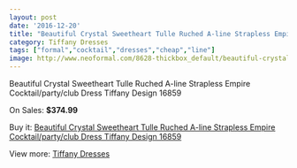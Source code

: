 ```yaml
---
layout: post
date: '2016-12-20'
title: "Beautiful Crystal Sweetheart Tulle Ruched A-line Strapless Empire Cocktail/party/club Dress Tiffany Design 16859"
category: Tiffany Dresses
tags: ["formal","cocktail","dresses","cheap","line"]
image: http://www.neoformal.com/8628-thickbox_default/beautiful-crystal-sweetheart-tulle-ruched-a-line-strapless-empire-cocktail-party-club-dress-tiffany-design-16859.jpg
---
```

Beautiful Crystal Sweetheart Tulle Ruched A-line Strapless Empire Cocktail/party/club Dress Tiffany Design 16859

On Sales: **$374.99**
<a href="https://www.neoformal.com/en/tiffany-dresses/3045-beautiful-crystal-sweetheart-tulle-ruched-a-line-strapless-empire-cocktail-party-club-dress-tiffany-design-16859.html"><amp-img layout="responsive" width="600" height="600" src="//www.neoformal.com/8628-thickbox_default/beautiful-crystal-sweetheart-tulle-ruched-a-line-strapless-empire-cocktail-party-club-dress-tiffany-design-16859.jpg" alt="Beautiful Crystal Sweetheart Tulle Ruched A-line Strapless Empire Cocktail/party/club Dress Tiffany Design 16859 0" /></a>
<a href="https://www.neoformal.com/en/tiffany-dresses/3045-beautiful-crystal-sweetheart-tulle-ruched-a-line-strapless-empire-cocktail-party-club-dress-tiffany-design-16859.html"><amp-img layout="responsive" width="600" height="600" src="//www.neoformal.com/8629-thickbox_default/beautiful-crystal-sweetheart-tulle-ruched-a-line-strapless-empire-cocktail-party-club-dress-tiffany-design-16859.jpg" alt="Beautiful Crystal Sweetheart Tulle Ruched A-line Strapless Empire Cocktail/party/club Dress Tiffany Design 16859 1" /></a>

Buy it: [Beautiful Crystal Sweetheart Tulle Ruched A-line Strapless Empire Cocktail/party/club Dress Tiffany Design 16859](https://www.neoformal.com/en/tiffany-dresses/3045-beautiful-crystal-sweetheart-tulle-ruched-a-line-strapless-empire-cocktail-party-club-dress-tiffany-design-16859.html "Beautiful Crystal Sweetheart Tulle Ruched A-line Strapless Empire Cocktail/party/club Dress Tiffany Design 16859")

View more: [Tiffany Dresses](https://www.neoformal.com/en/32-tiffany-dresses "Tiffany Dresses")